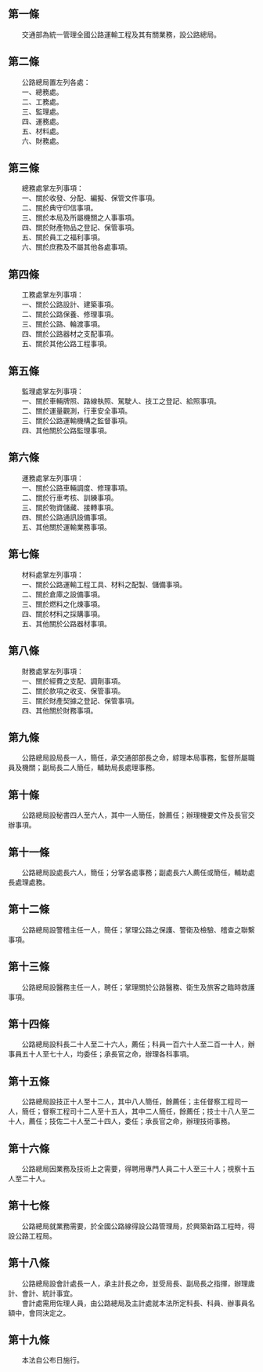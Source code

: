 第一條 
-------
　　交通部為統一管理全國公路運輸工程及其有關業務，設公路總局。  


第二條 
-------
　　公路總局置左列各處：  
　　一、總務處。  
　　二、工務處。  
　　三、監理處。  
　　四、運務處。  
　　五、材料處。  
　　六、財務處。  


第三條 
-------
　　總務處掌左列事項：  
　　一、關於收發、分配、編擬、保管文件事項。  
　　二、關於典守印信事項。  
　　三、關於本局及所屬機關之人事事項。  
　　四、關於財產物品之登記、保管事項。  
　　五、關於員工之福利事項。  
　　六、關於庶務及不屬其他各處事項。  


第四條 
-------
　　工務處掌左列事項：  
　　一、關於公路設計、建築事項。  
　　二、關於公路保養、修理事項。  
　　三、關於公路、輪渡事項。  
　　四、關於公路器材之支配事項。  
　　五、關於其他公路工程事項。  


第五條 
-------
　　監理處掌左列事項：  
　　一、關於車輛牌照、路線執照、駕駛人、技工之登記、給照事項。  
　　二、關於運量觀測，行車安全事項。  
　　三、關於公路運輸機構之監督事項。  
　　四、其他關於公路監理事項。  


第六條 
-------
　　運務處掌左列事項：  
　　一、關於公路車輛調度、修理事項。  
　　二、關於行車考核、訓練事項。  
　　三、關於物資儲藏、接轉事項。  
　　四、關於公路通訊設備事項。  
　　五、其他關於運輸業務事項。  


第七條 
-------
　　材料處掌左列事項：  
　　一、關於公路運輸工程工具、材料之配製、儲備事項。  
　　二、關於倉庫之設備事項。  
　　三、關於燃料之化煉事項。  
　　四、關於材料之採購事項。  
　　五、其他關於公路器材事項。  


第八條 
-------
　　財務處掌左列事項：  
　　一、關於經費之支配、調劑事項。  
　　二、關於款項之收支、保管事項。  
　　三、關於財產契據之登記、保管事項。  
　　四、其他關於財務事項。  


第九條 
-------
　　公路總局設局長一人，簡任，承交通部部長之命，綜理本局事務，監督所屬職員及機關；副局長二人簡任，輔助局長處理事務。  


第十條 
-------
　　公路總局設秘書四人至六人，其中一人簡任，餘薦任；辦理機要文件及長官交辦事項。  


第十一條 
---------
　　公路總局設處長六人，簡任；分掌各處事務；副處長六人薦任或簡任，輔助處長處理處務。  


第十二條 
---------
　　公路總局設警稽主任一人，簡任；掌理公路之保護、警衛及檢驗、稽查之聯繫事項。  


第十三條 
---------
　　公路總局設醫務主任一人，聘任；掌理關於公路醫務、衛生及旅客之臨時救護事項。  


第十四條 
---------
　　公路總局設科長二十人至二十六人，薦任；科員一百六十人至二百一十人，辦事員五十人至七十人，均委任；承長官之命，辦理各科事項。  


第十五條 
---------
　　公路總局設技正十人至十二人，其中八人簡任，餘薦任；主任督察工程司一人，簡任；督察工程司十二人至十五人，其中二人簡任，餘薦任；技士十八人至二十人，薦任；技佐二十人至二十四人，委任；承長官之命，辦理技術事務。  


第十六條 
---------
　　公路總局因業務及技術上之需要，得聘用專門人員二十人至三十人；視察十五人至二十人。  


第十七條 
---------
　　公路總局就業務需要，於全國公路線得設公路管理局，於興築新路工程時，得設公路工程局。  


第十八條 
---------
　　公路總局設會計處長一人，承主計長之命，並受局長、副局長之指揮，辦理歲計、會計、統計事宜。  
　　會計處需用佐理人員，由公路總局及主計處就本法所定科長、科員、辦事員名額中，會同決定之。  


第十九條 
---------
　　本法自公布日施行。